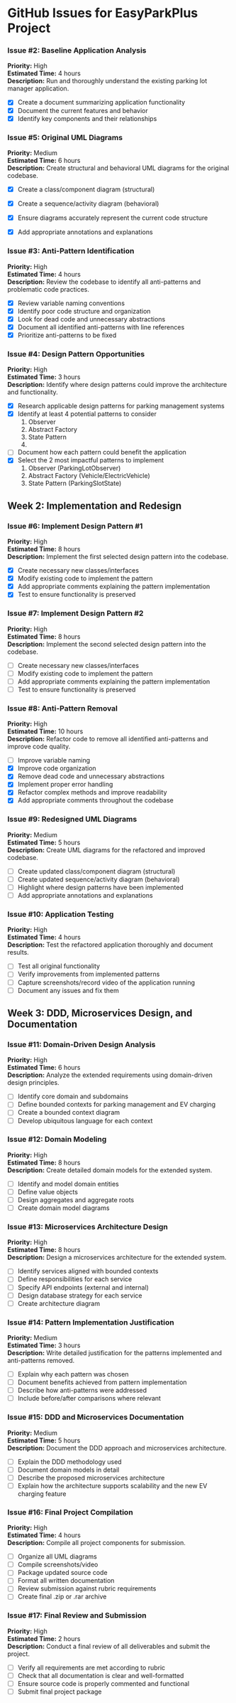 # GitHub Issues for EasyParkPlus Project

### Issue #2: Baseline Application Analysis
**Priority:** High  
**Estimated Time:** 4 hours  
**Description:** Run and thoroughly understand the existing parking lot manager application.
- [X] Create a document summarizing application functionality
- [X] Document the current features and behavior
- [X] Identify key components and their relationships

### Issue #5: Original UML Diagrams
**Priority:** Medium  
**Estimated Time:** 6 hours  
**Description:** Create structural and behavioral UML diagrams for the original codebase.
- [X] Create a class/component diagram (structural)
- [X] Create a sequence/activity diagram (behavioral)
- [X] Ensure diagrams accurately represent the current code structure
- [X] Add appropriate annotations and explanations


### Issue #3: Anti-Pattern Identification
**Priority:** High  
**Estimated Time:** 4 hours  
**Description:** Review the codebase to identify all anti-patterns and problematic code practices.
- [X] Review variable naming conventions
- [X] Identify poor code structure and organization
- [X] Look for dead code and unnecessary abstractions
- [X] Document all identified anti-patterns with line references
- [X] Prioritize anti-patterns to be fixed

### Issue #4: Design Pattern Opportunities
**Priority:** High  
**Estimated Time:** 3 hours  
**Description:** Identify where design patterns could improve the architecture and functionality.
- [X] Research applicable design patterns for parking management systems
- [X] Identify at least 4 potential patterns to consider
    1. Observer
    2. Abstract Factory
    3. State Pattern
    4.
- [ ] Document how each pattern could benefit the application
- [X] Select the 2 most impactful patterns to implement
    1. Observer (ParkingLotObserver)
    2. Abstract Factory (Vehicle/ElectricVehicle)
    3. State Pattern (ParkingSlotState)


## Week 2: Implementation and Redesign

### Issue #6: Implement Design Pattern #1
**Priority:** High  
**Estimated Time:** 8 hours  
**Description:** Implement the first selected design pattern into the codebase.
- [X] Create necessary new classes/interfaces
- [X] Modify existing code to implement the pattern
- [X] Add appropriate comments explaining the pattern implementation
- [X] Test to ensure functionality is preserved

### Issue #7: Implement Design Pattern #2
**Priority:** High  
**Estimated Time:** 8 hours  
**Description:** Implement the second selected design pattern into the codebase.
- [ ] Create necessary new classes/interfaces
- [ ] Modify existing code to implement the pattern
- [ ] Add appropriate comments explaining the pattern implementation
- [ ] Test to ensure functionality is preserved

### Issue #8: Anti-Pattern Removal
**Priority:** High  
**Estimated Time:** 10 hours  
**Description:** Refactor code to remove all identified anti-patterns and improve code quality.
- [ ] Improve variable naming
- [X] Improve code organization
- [X] Remove dead code and unnecessary abstractions
- [X] Implement proper error handling
- [X] Refactor complex methods and improve readability
- [X] Add appropriate comments throughout the codebase

### Issue #9: Redesigned UML Diagrams
**Priority:** Medium  
**Estimated Time:** 5 hours  
**Description:** Create UML diagrams for the refactored and improved codebase.
- [ ] Create updated class/component diagram (structural)
- [ ] Create updated sequence/activity diagram (behavioral)
- [ ] Highlight where design patterns have been implemented
- [ ] Add appropriate annotations and explanations

### Issue #10: Application Testing
**Priority:** High  
**Estimated Time:** 4 hours  
**Description:** Test the refactored application thoroughly and document results.
- [ ] Test all original functionality
- [ ] Verify improvements from implemented patterns
- [ ] Capture screenshots/record video of the application running
- [ ] Document any issues and fix them

## Week 3: DDD, Microservices Design, and Documentation

### Issue #11: Domain-Driven Design Analysis
**Priority:** High  
**Estimated Time:** 6 hours  
**Description:** Analyze the extended requirements using domain-driven design principles.
- [ ] Identify core domain and subdomains
- [ ] Define bounded contexts for parking management and EV charging
- [ ] Create a bounded context diagram
- [ ] Develop ubiquitous language for each context

### Issue #12: Domain Modeling
**Priority:** High  
**Estimated Time:** 8 hours  
**Description:** Create detailed domain models for the extended system.
- [ ] Identify and model domain entities
- [ ] Define value objects
- [ ] Design aggregates and aggregate roots
- [ ] Create domain model diagrams

### Issue #13: Microservices Architecture Design
**Priority:** High  
**Estimated Time:** 8 hours  
**Description:** Design a microservices architecture for the extended system.
- [ ] Identify services aligned with bounded contexts
- [ ] Define responsibilities for each service
- [ ] Specify API endpoints (external and internal)
- [ ] Design database strategy for each service
- [ ] Create architecture diagram

### Issue #14: Pattern Implementation Justification
**Priority:** Medium  
**Estimated Time:** 3 hours  
**Description:** Write detailed justification for the patterns implemented and anti-patterns removed.
- [ ] Explain why each pattern was chosen
- [ ] Document benefits achieved from pattern implementation
- [ ] Describe how anti-patterns were addressed
- [ ] Include before/after comparisons where relevant

### Issue #15: DDD and Microservices Documentation
**Priority:** Medium  
**Estimated Time:** 5 hours  
**Description:** Document the DDD approach and microservices architecture.
- [ ] Explain the DDD methodology used
- [ ] Document domain models in detail
- [ ] Describe the proposed microservices architecture
- [ ] Explain how the architecture supports scalability and the new EV charging feature

### Issue #16: Final Project Compilation
**Priority:** High  
**Estimated Time:** 4 hours  
**Description:** Compile all project components for submission.
- [ ] Organize all UML diagrams
- [ ] Compile screenshots/video
- [ ] Package updated source code
- [ ] Format all written documentation
- [ ] Review submission against rubric requirements
- [ ] Create final .zip or .rar archive

### Issue #17: Final Review and Submission
**Priority:** High  
**Estimated Time:** 2 hours  
**Description:** Conduct a final review of all deliverables and submit the project.
- [ ] Verify all requirements are met according to rubric
- [ ] Check that all documentation is clear and well-formatted
- [ ] Ensure source code is properly commented and functional
- [ ] Submit final project package